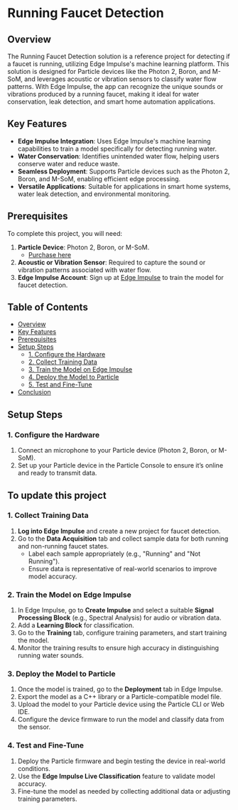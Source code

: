 # Running Faucet Detection

## Overview

The Running Faucet Detection solution is a reference project for detecting if a faucet is running, utilizing Edge Impulse's machine learning platform. This solution is designed for Particle devices like the Photon 2, Boron, and M-SoM, and leverages acoustic or vibration sensors to classify water flow patterns. With Edge Impulse, the app can recognize the unique sounds or vibrations produced by a running faucet, making it ideal for water conservation, leak detection, and smart home automation applications.

## Key Features

- **Edge Impulse Integration**: Uses Edge Impulse's machine learning capabilities to train a model specifically for detecting running water.
- **Water Conservation**: Identifies unintended water flow, helping users conserve water and reduce waste.
- **Seamless Deployment**: Supports Particle devices such as the Photon 2, Boron, and M-SoM, enabling efficient edge processing.
- **Versatile Applications**: Suitable for applications in smart home systems, water leak detection, and environmental monitoring.

## Prerequisites

To complete this project, you will need:

1. **Particle Device**: Photon 2, Boron, or M-SoM.
   - [Purchase here](https://store.particle.io/collections/all-products?filter.p.product_type=Development%20Boards)
2. **Acoustic or Vibration Sensor**: Required to capture the sound or vibration patterns associated with water flow.
3. **Edge Impulse Account**: Sign up at [Edge Impulse](https://www.edgeimpulse.com/) to train the model for faucet detection.

## Table of Contents

- [Overview](#overview)
- [Key Features](#key-features)
- [Prerequisites](#prerequisites)
- [Setup Steps](#setup-steps)
  - [1. Configure the Hardware](#1-configure-the-hardware)
  - [2. Collect Training Data](#2-collect-training-data)
  - [3. Train the Model on Edge Impulse](#3-train-the-model-on-edge-impulse)
  - [4. Deploy the Model to Particle](#4-deploy-the-model-to-particle)
  - [5. Test and Fine-Tune](#5-test-and-fine-tune)
- [Conclusion](#conclusion)

## Setup Steps

### 1. Configure the Hardware

1. Connect an microphone to your Particle device (Photon 2, Boron, or M-SoM).
2. Set up your Particle device in the Particle Console to ensure it’s online and ready to transmit data.

## To update this project

### 1. Collect Training Data 

1. **Log into Edge Impulse** and create a new project for faucet detection.
2. Go to the **Data Acquisition** tab and collect sample data for both running and non-running faucet states.
   - Label each sample appropriately (e.g., "Running" and "Not Running").
   - Ensure data is representative of real-world scenarios to improve model accuracy.

### 2. Train the Model on Edge Impulse

1. In Edge Impulse, go to **Create Impulse** and select a suitable **Signal Processing Block** (e.g., Spectral Analysis) for audio or vibration data.
2. Add a **Learning Block** for classification.
3. Go to the **Training** tab, configure training parameters, and start training the model.
4. Monitor the training results to ensure high accuracy in distinguishing running water sounds.

### 3. Deploy the Model to Particle

1. Once the model is trained, go to the **Deployment** tab in Edge Impulse.
2. Export the model as a C++ library or a Particle-compatible model file.
3. Upload the model to your Particle device using the Particle CLI or Web IDE.
4. Configure the device firmware to run the model and classify data from the sensor.

### 4. Test and Fine-Tune

1. Deploy the Particle firmware and begin testing the device in real-world conditions.
2. Use the **Edge Impulse Live Classification** feature to validate model accuracy.
3. Fine-tune the model as needed by collecting additional data or adjusting training parameters.
